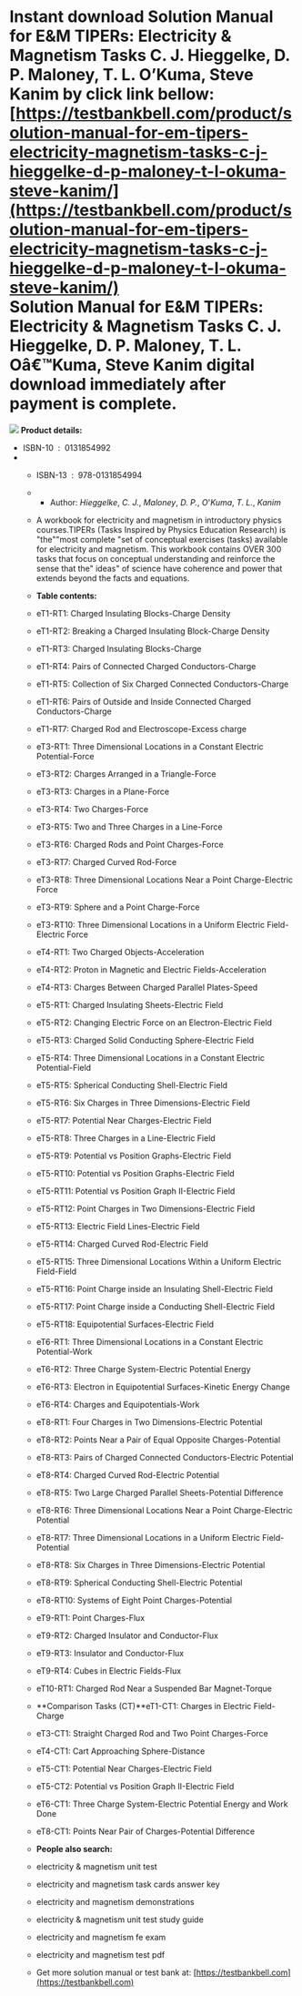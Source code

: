 Instant download **Solution Manual for E&M TIPERs: Electricity & Magnetism Tasks C. J. Hieggelke, D. P. Maloney, T. L. O’Kuma, Steve Kanim** by click link bellow:  
[https://testbankbell.com/product/solution-manual-for-em-tipers-electricity-magnetism-tasks-c-j-hieggelke-d-p-maloney-t-l-okuma-steve-kanim/](https://testbankbell.com/product/solution-manual-for-em-tipers-electricity-magnetism-tasks-c-j-hieggelke-d-p-maloney-t-l-okuma-steve-kanim/)  
Solution Manual for E&M TIPERs: Electricity & Magnetism Tasks C. J. Hieggelke, D. P. Maloney, T. L. Oâ€™Kuma, Steve Kanim digital download immediately after payment is complete.
=================================================================================================================================================================================


![](https://testbankbell.com/wp-content/uploads/2023/05/0131854992.jpg)
**Product details:**
* ISBN-10 ‏ : ‎ 0131854992
* * ISBN-13 ‏ : ‎ 978-0131854994
  * * Author: *Hieggelke*, *C. J.*, *Maloney*, *D. P.*, *O*'*Kuma*, *T. L.*, *Kanim*
   
  * A workbook for electricity and magnetism in introductory physics courses.TIPERs (Tasks Inspired by Physics Education Research) is "the""most complete "set of conceptual exercises (tasks) available for electricity and magnetism. This workbook contains OVER 300 tasks that focus on conceptual understanding and reinforce the sense that the" ideas" of science have coherence and power that extends beyond the facts and equations.
 
  * **Table contents:**
 
  * eT1-RT1: Charged Insulating Blocks-Charge Density
  * eT1-RT2: Breaking a Charged Insulating Block-Charge Density
  * eT1-RT3: Charged Insulating Blocks-Charge
  * eT1-RT4: Pairs of Connected Charged Conductors-Charge
  * eT1-RT5: Collection of Six Charged Connected Conductors-Charge
  * eT1-RT6: Pairs of Outside and Inside Connected Charged Conductors-Charge
  * eT1-RT7: Charged Rod and Electroscope-Excess charge
  * eT3-RT1: Three Dimensional Locations in a Constant Electric Potential-Force
  * eT3-RT2: Charges Arranged in a Triangle-Force
  * eT3-RT3: Charges in a Plane-Force
  * eT3-RT4: Two Charges-Force
  * eT3-RT5: Two and Three Charges in a Line-Force
  * eT3-RT6: Charged Rods and Point Charges-Force
  * eT3-RT7: Charged Curved Rod-Force
  * eT3-RT8: Three Dimensional Locations Near a Point Charge-Electric Force
  * eT3-RT9: Sphere and a Point Charge-Force
  * eT3-RT10: Three Dimensional Locations in a Uniform Electric Field-Electric Force
  * eT4-RT1: Two Charged Objects-Acceleration
  * eT4-RT2: Proton in Magnetic and Electric Fields-Acceleration
  * eT4-RT3: Charges Between Charged Parallel Plates-Speed
  * eT5-RT1: Charged Insulating Sheets-Electric Field
  * eT5-RT2: Changing Electric Force on an Electron-Electric Field
  * eT5-RT3: Charged Solid Conducting Sphere-Electric Field
  * eT5-RT4: Three Dimensional Locations in a Constant Electric Potential-Field
  * eT5-RT5: Spherical Conducting Shell-Electric Field
 
  * eT5-RT6: Six Charges in Three Dimensions-Electric Field
  * eT5-RT7: Potential Near Charges-Electric Field
  * eT5-RT8: Three Charges in a Line-Electric Field
  * eT5-RT9: Potential vs Position Graphs-Electric Field
  * eT5-RT10: Potential vs Position Graphs-Electric Field
  * eT5-RT11: Potential vs Position Graph II-Electric Field
  * eT5-RT12: Point Charges in Two Dimensions-Electric Field
  * eT5-RT13: Electric Field Lines-Electric Field
  * eT5-RT14: Charged Curved Rod-Electric Field
  * eT5-RT15: Three Dimensional Locations Within a Uniform Electric Field-Field
  * eT5-RT16: Point Charge inside an Insulating Shell-Electric Field
 
  * eT5-RT17: Point Charge inside a Conducting Shell-Electric Field
  * eT5-RT18: Equipotential Surfaces-Electric Field
  * eT6-RT1: Three Dimensional Locations in a Constant Electric Potential-Work
  * eT6-RT2: Three Charge System-Electric Potential Energy
  * eT6-RT3: Electron in Equipotential Surfaces-Kinetic Energy Change
  * eT6-RT4: Charges and Equipotentials-Work
  * eT8-RT1: Four Charges in Two Dimensions-Electric Potential
  * eT8-RT2: Points Near a Pair of Equal Opposite Charges-Potential
  * eT8-RT3: Pairs of Charged Connected Conductors-Electric Potential
  * eT8-RT4: Charged Curved Rod-Electric Potential
  * eT8-RT5: Two Large Charged Parallel Sheets-Potential Difference
  * eT8-RT6: Three Dimensional Locations Near a Point Charge-Electric Potential
  * eT8-RT7: Three Dimensional Locations in a Uniform Electric Field-Potential
  * eT8-RT8: Six Charges in Three Dimensions-Electric Potential
  * eT8-RT9: Spherical Conducting Shell-Electric Potential
  * eT8-RT10: Systems of Eight Point Charges-Potential
  * eT9-RT1: Point Charges-Flux
  * eT9-RT2: Charged Insulator and Conductor-Flux
  * eT9-RT3: Insulator and Conductor-Flux
  * eT9-RT4: Cubes in Electric Fields-Flux
  * eT10-RT1: Charged Rod Near a Suspended Bar Magnet-Torque
 
  * **Comparison Tasks (CT)**eT1-CT1: Charges in Electric Field-Charge
  * eT3-CT1: Straight Charged Rod and Two Point Charges-Force
  * eT4-CT1: Cart Approaching Sphere-Distance
  * eT5-CT1: Potential Near Charges-Electric Field
  * eT5-CT2: Potential vs Position Graph II-Electric Field
  * eT6-CT1: Three Charge System-Electric Potential Energy and Work Done
  * eT8-CT1: Points Near Pair of Charges-Potential Difference
 
  * **People also search:**
 
  * electricity & magnetism unit test
 
  * electricity and magnetism task cards answer key
 
  * electricity and magnetism demonstrations
 
  * electricity & magnetism unit test study guide
 
  * electricity and magnetism fe exam
 
  * electricity and magnetism test pdf
  *  Get more solution manual or test bank at: [https://testbankbell.com](https://testbankbell.com)
